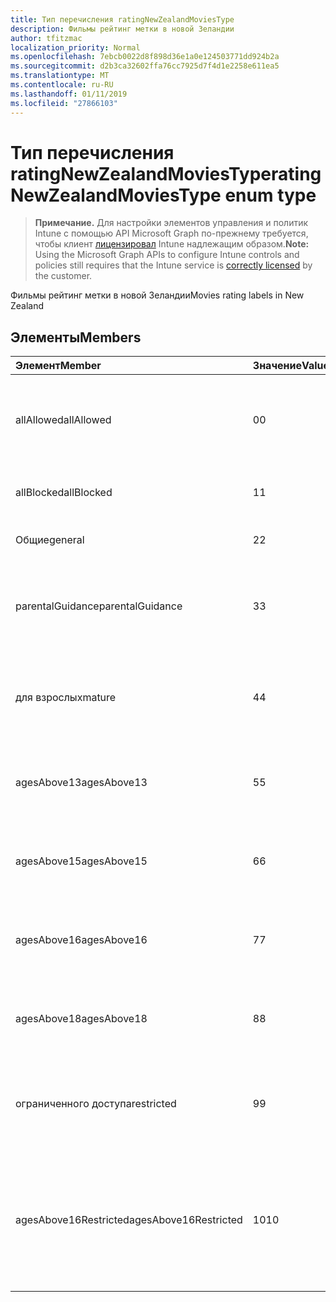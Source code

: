```yaml
---
title: Тип перечисления ratingNewZealandMoviesType
description: Фильмы рейтинг метки в новой Зеландии
author: tfitzmac
localization_priority: Normal
ms.openlocfilehash: 7ebcb0022d8f898d36e1a0e124503771dd924b2a
ms.sourcegitcommit: d2b3ca32602ffa76cc7925d7f4d1e2258e611ea5
ms.translationtype: MT
ms.contentlocale: ru-RU
ms.lasthandoff: 01/11/2019
ms.locfileid: "27866103"
---
```

# <a name="ratingnewzealandmoviestype-enum-type"></a><span data-ttu-id="8cf1b-103">Тип перечисления ratingNewZealandMoviesType</span><span class="sxs-lookup"><span data-stu-id="8cf1b-103">ratingNewZealandMoviesType enum type</span></span>

> <span data-ttu-id="8cf1b-104">**Примечание.** Для настройки элементов управления и политик Intune с помощью API Microsoft Graph по-прежнему требуется, чтобы клиент [лицензировал](https://go.microsoft.com/fwlink/?linkid=839381) Intune надлежащим образом.</span><span class="sxs-lookup"><span data-stu-id="8cf1b-104">**Note:** Using the Microsoft Graph APIs to configure Intune controls and policies still requires that the Intune service is [correctly licensed](https://go.microsoft.com/fwlink/?linkid=839381) by the customer.</span></span>

<span data-ttu-id="8cf1b-105">Фильмы рейтинг метки в новой Зеландии</span><span class="sxs-lookup"><span data-stu-id="8cf1b-105">Movies rating labels in New Zealand</span></span>
## <a name="members"></a><span data-ttu-id="8cf1b-106">Элементы</span><span class="sxs-lookup"><span data-stu-id="8cf1b-106">Members</span></span>
|<span data-ttu-id="8cf1b-107">Элемент</span><span class="sxs-lookup"><span data-stu-id="8cf1b-107">Member</span></span>|<span data-ttu-id="8cf1b-108">Значение</span><span class="sxs-lookup"><span data-stu-id="8cf1b-108">Value</span></span>|<span data-ttu-id="8cf1b-109">Описание</span><span class="sxs-lookup"><span data-stu-id="8cf1b-109">Description</span></span>|
|:---|:---|:---|
|<span data-ttu-id="8cf1b-110">allAllowed</span><span class="sxs-lookup"><span data-stu-id="8cf1b-110">allAllowed</span></span>|<span data-ttu-id="8cf1b-111">0</span><span class="sxs-lookup"><span data-stu-id="8cf1b-111">0</span></span>|<span data-ttu-id="8cf1b-112">Значение по умолчанию, разрешать все содержимое кино</span><span class="sxs-lookup"><span data-stu-id="8cf1b-112">Default value, allow all movies content</span></span>|
|<span data-ttu-id="8cf1b-113">allBlocked</span><span class="sxs-lookup"><span data-stu-id="8cf1b-113">allBlocked</span></span>|<span data-ttu-id="8cf1b-114">1</span><span class="sxs-lookup"><span data-stu-id="8cf1b-114">1</span></span>|<span data-ttu-id="8cf1b-115">Не разрешать любое содержимое кино</span><span class="sxs-lookup"><span data-stu-id="8cf1b-115">Do not allow any movies content</span></span>|
|<span data-ttu-id="8cf1b-116">Общие</span><span class="sxs-lookup"><span data-stu-id="8cf1b-116">general</span></span>|<span data-ttu-id="8cf1b-117">2</span><span class="sxs-lookup"><span data-stu-id="8cf1b-117">2</span></span>|<span data-ttu-id="8cf1b-118">Подходит для любой аудитории</span><span class="sxs-lookup"><span data-stu-id="8cf1b-118">Suitable for general audience</span></span>|
|<span data-ttu-id="8cf1b-119">parentalGuidance</span><span class="sxs-lookup"><span data-stu-id="8cf1b-119">parentalGuidance</span></span>|<span data-ttu-id="8cf1b-120">3</span><span class="sxs-lookup"><span data-stu-id="8cf1b-120">3</span></span>|<span data-ttu-id="8cf1b-121">Классификация стр рекомендует родительского участия</span><span class="sxs-lookup"><span data-stu-id="8cf1b-121">The PG classification recommends parental guidance</span></span>|
|<span data-ttu-id="8cf1b-122">для взрослых</span><span class="sxs-lookup"><span data-stu-id="8cf1b-122">mature</span></span>|<span data-ttu-id="8cf1b-123">4</span><span class="sxs-lookup"><span data-stu-id="8cf1b-123">4</span></span>|<span data-ttu-id="8cf1b-124">Классификация M подходит для старшего возраста</span><span class="sxs-lookup"><span data-stu-id="8cf1b-124">The M classification is suitable for mature audience</span></span>|
|<span data-ttu-id="8cf1b-125">agesAbove13</span><span class="sxs-lookup"><span data-stu-id="8cf1b-125">agesAbove13</span></span>|<span data-ttu-id="8cf1b-126">5</span><span class="sxs-lookup"><span data-stu-id="8cf1b-126">5</span></span>|<span data-ttu-id="8cf1b-127">Классификация R13 ограничен для лиц, 13 лет и через</span><span class="sxs-lookup"><span data-stu-id="8cf1b-127">The R13 classification is restricted to persons 13 years and over</span></span>|
|<span data-ttu-id="8cf1b-128">agesAbove15</span><span class="sxs-lookup"><span data-stu-id="8cf1b-128">agesAbove15</span></span>|<span data-ttu-id="8cf1b-129">6</span><span class="sxs-lookup"><span data-stu-id="8cf1b-129">6</span></span>|<span data-ttu-id="8cf1b-130">Классификация R15 ограничен для лиц, 15 лет и через</span><span class="sxs-lookup"><span data-stu-id="8cf1b-130">The R15 classification is restricted to persons 15 years and over</span></span>|
|<span data-ttu-id="8cf1b-131">agesAbove16</span><span class="sxs-lookup"><span data-stu-id="8cf1b-131">agesAbove16</span></span>|<span data-ttu-id="8cf1b-132">7</span><span class="sxs-lookup"><span data-stu-id="8cf1b-132">7</span></span>|<span data-ttu-id="8cf1b-133">Классификация R16 ограничен для лиц, 16 лет и через</span><span class="sxs-lookup"><span data-stu-id="8cf1b-133">The R16 classification is restricted to persons 16 years and over</span></span>|
|<span data-ttu-id="8cf1b-134">agesAbove18</span><span class="sxs-lookup"><span data-stu-id="8cf1b-134">agesAbove18</span></span>|<span data-ttu-id="8cf1b-135">8</span><span class="sxs-lookup"><span data-stu-id="8cf1b-135">8</span></span>|<span data-ttu-id="8cf1b-136">Классификация R18 ограничен для лиц, 18 лет и через</span><span class="sxs-lookup"><span data-stu-id="8cf1b-136">The R18 classification is restricted to persons 18 years and over</span></span>|
|<span data-ttu-id="8cf1b-137">ограниченного доступа</span><span class="sxs-lookup"><span data-stu-id="8cf1b-137">restricted</span></span>|<span data-ttu-id="8cf1b-138">9</span><span class="sxs-lookup"><span data-stu-id="8cf1b-138">9</span></span>|<span data-ttu-id="8cf1b-139">Классификация R ограничен для определенной аудитории</span><span class="sxs-lookup"><span data-stu-id="8cf1b-139">The R classification is restricted to a certain audience</span></span>|
|<span data-ttu-id="8cf1b-140">agesAbove16Restricted</span><span class="sxs-lookup"><span data-stu-id="8cf1b-140">agesAbove16Restricted</span></span>|<span data-ttu-id="8cf1b-141">10</span><span class="sxs-lookup"><span data-stu-id="8cf1b-141">10</span></span>|<span data-ttu-id="8cf1b-142">Классификация RP16 требует средств просмотра в списке 16 сопровождаться родительский объект или взрослых</span><span class="sxs-lookup"><span data-stu-id="8cf1b-142">The RP16 classification requires viewers under 16 accompanied by a parent or an adult</span></span>|



